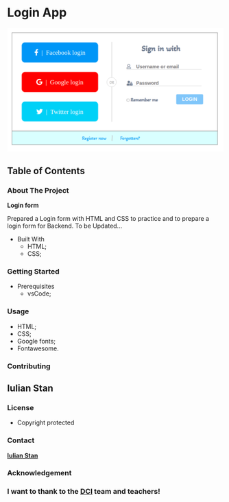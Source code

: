# Login App

![Login form](./img/login-form.png)

## Table of Contents

### About The Project

**Login form**

Prepared a Login form with HTML and CSS to practice and to prepare a login form for Backend.
To be Updated...

- Built With
  - HTML;
  - CSS;

### Getting Started

- Prerequisites
  - vsCode;

### Usage

- HTML;
- CSS;
- Google fonts;
- Fontawesome.

### Contributing

## Iulian Stan

### License

- Copyright protected

### Contact

[**Iulian Stan**](https://github.com/iulianSta)

### Acknowledgement

### I want to thank to the [**DCI**](https://www.digitalcareerinstitute.org) team and teachers!
